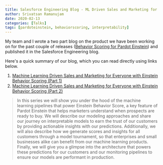 ```yaml
---
title: Salesforce Engineering Blog - ML Driven Sales and Marketing for Everyone
author: Srivatsan Ramanujam
date: 2020-02-13
categories: [Talks]
tags: [pardoteinstein, behaviorscoring, interpretability]
---
```


My team and I wrote a two part blog on the product we have been working on for the past couple of releases ([Behavior Scoring for Pardot Einstein](https://help.salesforce.com/articleView?id=pardot_einstein_behavior_scoring.htm&type=5)) and published it in the Salesforce Engineering blog.

Here's a quick summary of our blog, which you can read directly using links below.

1. [Machine Learning Driven Sales and Marketing for Everyone with Einstein Behavior Scoring (Part 1)](https://engineering.salesforce.com/machine-learning-driven-sales-and-marketing-for-everyone-with-einstein-behavior-scoring-part-1-afdb76a5a480?source=friends_link&sk=12d39e69b16ebbdc5cdc4ce7e18030c1)
2. [Machine Learning Driven Sales and Marketing for Everyone with Einstein Behavior Scoring (Part 2)](https://engineering.salesforce.com/machine-learning-driven-sales-and-marketing-for-everyone-with-einstein-behavior-scoring-part-2-ac3cb3caf942?source=friends_link&sk=6641e05ed2884964a99114a83dca4024)

> In this series we will show you under the hood of the machine learning pipelines that power Einstein Behavior Score, a key feature of Pardot Einstein that helps marketers understand when prospects are ready to buy. We will describe our modeling approaches and share our journey on interpretable models to earn the trust of our customers by providing actionable insights with our predictions. Additionally, we will also describe how we generate scores and insights for all customers through a model tournament, so that enterprises and small businesses alike can benefit from our machine learning products. Finally, we will give you a glimpse into the architecture that powers these predictions for our customers and our monitoring pipelines to ensure our models are performant in production.
